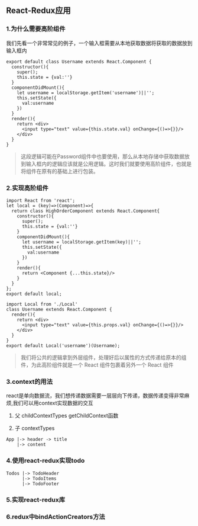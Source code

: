 ## React-Redux应用
### 1.为什么需要高阶组件
我们先看一个非常常见的例子，一个输入框需要从本地获取数据将获取的数据放到输入框内
```
export default class Username extends React.Component {
  constructor(){
    super();
    this.state = {val:''}
  }
  componentDidMount(){
    let username = localStorage.getItem('username')||'';
    this.setState({
      val:username
    })
  }
  render(){
    return <div>
      <input type="text" value={this.state.val} onChange={()=>{}}/>
    </div>
  }
}
```

> 这段逻辑可能在Password组件中也要使用，那么从本地存储中获取数据放到输入框内的逻辑应该就是公用逻辑。这时我们就要使用高阶组件，也就是将组件在原有的基础上进行包装。

### 2.实现高阶组件
```
import React from 'react';
let local = (key)=>(Component)=>{
  return class HighOrderComponent extends React.Component{
    constructor(){
      super();
      this.state = {val:''}
    }
    componentDidMount(){
      let username = localStorage.getItem(key)||'';
      this.setState({
        val:username
      })
    }
    render(){
      return <Component {...this.state}/>
    }
  }
};
export default local;

import Local from './Local'
class Username extends React.Component {
  render(){
    return <div>
      <input type="text" value={this.props.val} onChange={()=>{}}/>
    </div>
  }
}
export default Local('username')(Username);
```

> 我们将公共的逻辑拿到外层组件，处理好后以属性的方式传递给原本的组件，为此高阶组件就是一个 React 组件包裹着另外一个 React 组件


### 3.context的用法
react是单向数据流，我们想传递数据需要一层层向下传递，数据传递变得非常麻烦,我们可以用context实现数据的交互

1) 父 childContextTypes getChildContext函数

2) 子 contextTypes

```
App |-> header -> title
    |-> content
```



### 4.使用react-redux实现todo
```
Todos |-> TodoHeader
      |-> TodoItems
      |-> TodoFooter
```


### 5.实现react-redux库

### 6.redux中bindActionCreators方法